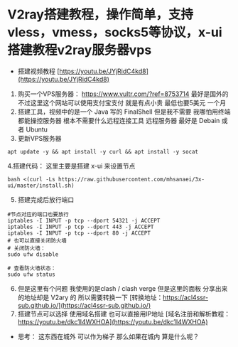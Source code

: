 # V2ray搭建教程，操作简单，支持vless，vmess，socks5等协议，x-ui搭建教程v2ray服务器vps
* 搭建视频教程 [https://youtu.be/JYjRidC4kd8](https://youtu.be/JYjRidC4kd8)
1. 购买一个VPS服务器： https://www.vultr.com/?ref=8753714 最好是国外的 不过这里这个网站可以使用支付宝支付 就是有点小贵 最低也要5美元 一个月
2. 搭建工具，视频中的是一个 Java 写的 FinalShell 但是我不需要 我哪怕用终端都能操控服务器 根本不需要什么远程连接工具 远程服务器 最好是 Debain 或者 Ubuntu 
3. 更新VPS服务器
~~~shell
apt update -y && apt install -y curl && apt install -y socat
~~~
4.搭建代码： 这里主要是搭建 x-ui 来设置节点
~~~shell
bash <(curl -Ls https://raw.githubusercontent.com/mhsanaei/3x-ui/master/install.sh)
~~~
5. 搭建完成后放行端口
~~~shell
#节点对应的端口也要放行 
iptables -I INPUT -p tcp --dport 54321 -j ACCEPT
iptables -I INPUT -p tcp --dport 443 -j ACCEPT
iptables -I INPUT -p tcp --dport 80 -j ACCEPT
# 也可以直接关闭防火墙
# 关闭防火墙：
sudo ufw disable

# 查看防火墙状态：
sudo ufw status
~~~
6. 但是这里有个问题 我使用的是clash / clash verge 但是这里的面板 分享出来的地址却是 V2ary 的 所以需要转换一下 [转换地址：https://acl4ssr-sub.github.io/](https://acl4ssr-sub.github.io/)
7. 搭建节点可以选择 使用域名搭建 也可以直接用IP地址 [域名注册和解析教程：https://youtu.be/dkc1I4WXHOA](https://youtu.be/dkc1I4WXHOA)
* 思考： 这东西在城外 可以作为梯子 那么如果在城内 算是什么呢？